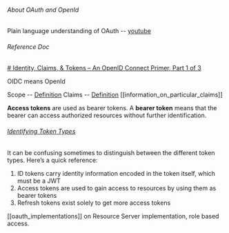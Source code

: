 ###### About OAuth and OpenId
Plain language understanding of OAuth -- [youtube](https://www.youtube.com/watch?v=996OiexHze0&t=2972s)

###### Reference Doc
[# Identity, Claims, & Tokens – An OpenID Connect Primer, Part 1 of 3](https://developer.okta.com/blog/2017/07/25/oidc-primer-part-1#:~:text=There%20are%20three%20types%20of,%3A%20id_token%20%2C%20access_token%20and%20refresh_token%20.)

OIDC means OpenId

Scope -- [Definition](https://developer.okta.com/blog/2017/07/25/oidc-primer-part-1#whats-a-scope)
Claims -- [Definition](https://developer.okta.com/blog/2017/07/25/oidc-primer-part-1#whats-a-claim)
[[information_on_particular_claims]]

**Access tokens** are used as bearer tokens. A **bearer token** means that the bearer can access authorized resources without further identification.

###### [Identifying Token Types](https://developer.okta.com/blog/2017/07/25/oidc-primer-part-1#identifying-token-types)

It can be confusing sometimes to distinguish between the different token types. Here’s a quick reference:

1.  ID tokens carry identity information encoded in the token itself, which must be a JWT
2.  Access tokens are used to gain access to resources by using them as bearer tokens
3.  Refresh tokens exist solely to get more access tokens


[[oauth_implementations]] on Resource Server implementation, role based access.
